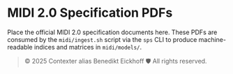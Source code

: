 # MIDI 2.0 Specification PDFs

Place the official MIDI 2.0 specification documents here. These PDFs are consumed by the `midi/ingest.sh` script via the `sps` CLI to produce machine-readable indices and matrices in `midi/models/`.

> © 2025 Contexter alias Benedikt Eickhoff 🛡️ All rights reserved.
